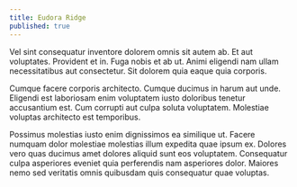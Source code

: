 ```yaml
---
title: Eudora Ridge
published: true
---
```


Vel sint consequatur inventore dolorem omnis sit autem ab. Et aut voluptates. Provident et in. Fuga nobis et ab ut. Animi eligendi nam ullam necessitatibus aut consectetur. Sit dolorem quia eaque quia corporis.

Cumque facere corporis architecto. Cumque ducimus in harum aut unde. Eligendi est laboriosam enim voluptatem iusto doloribus tenetur accusantium est. Cum corrupti aut culpa soluta voluptatem. Molestiae voluptas architecto est temporibus.

Possimus molestias iusto enim dignissimos ea similique ut. Facere numquam dolor molestiae molestias illum expedita quae ipsum ex. Dolores vero quas ducimus amet dolores aliquid sunt eos voluptatem. Consequatur culpa asperiores eveniet quia perferendis nam asperiores dolor. Maiores nemo sed veritatis omnis quibusdam quis consequatur quae voluptas.